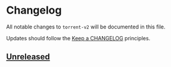 # Changelog

All notable changes to `torrent-v2` will be documented in this file.

Updates should follow the [Keep a CHANGELOG](http://keepachangelog.com) principles.

## [Unreleased]

[Unreleased]: https://github.com/pxgamer/torrent-v2/compare/master...develop
